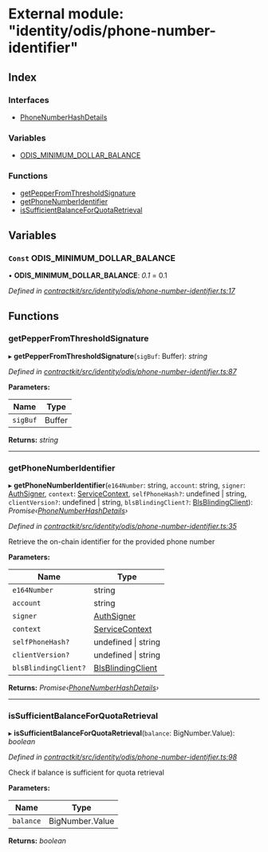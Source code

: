 # External module: "identity/odis/phone-number-identifier"

## Index

### Interfaces

* [PhoneNumberHashDetails](../interfaces/_identity_odis_phone_number_identifier_.phonenumberhashdetails.md)

### Variables

* [ODIS_MINIMUM_DOLLAR_BALANCE](_identity_odis_phone_number_identifier_.md#const-odis_minimum_dollar_balance)

### Functions

* [getPepperFromThresholdSignature](_identity_odis_phone_number_identifier_.md#getpepperfromthresholdsignature)
* [getPhoneNumberIdentifier](_identity_odis_phone_number_identifier_.md#getphonenumberidentifier)
* [isSufficientBalanceForQuotaRetrieval](_identity_odis_phone_number_identifier_.md#issufficientbalanceforquotaretrieval)

## Variables

### `Const` ODIS_MINIMUM_DOLLAR_BALANCE

• **ODIS_MINIMUM_DOLLAR_BALANCE**: *0.1* = 0.1

*Defined in [contractkit/src/identity/odis/phone-number-identifier.ts:17](https://github.com/celo-org/celo-monorepo/blob/master/packages/contractkit/src/identity/odis/phone-number-identifier.ts#L17)*

## Functions

###  getPepperFromThresholdSignature

▸ **getPepperFromThresholdSignature**(`sigBuf`: Buffer): *string*

*Defined in [contractkit/src/identity/odis/phone-number-identifier.ts:87](https://github.com/celo-org/celo-monorepo/blob/master/packages/contractkit/src/identity/odis/phone-number-identifier.ts#L87)*

**Parameters:**

Name | Type |
------ | ------ |
`sigBuf` | Buffer |

**Returns:** *string*

___

###  getPhoneNumberIdentifier

▸ **getPhoneNumberIdentifier**(`e164Number`: string, `account`: string, `signer`: [AuthSigner](_identity_odis_query_.md#authsigner), `context`: [ServiceContext](../interfaces/_identity_odis_query_.servicecontext.md), `selfPhoneHash?`: undefined | string, `clientVersion?`: undefined | string, `blsBlindingClient?`: [BlsBlindingClient](../interfaces/_identity_odis_bls_blinding_client_.blsblindingclient.md)): *Promise‹[PhoneNumberHashDetails](../interfaces/_identity_odis_phone_number_identifier_.phonenumberhashdetails.md)›*

*Defined in [contractkit/src/identity/odis/phone-number-identifier.ts:35](https://github.com/celo-org/celo-monorepo/blob/master/packages/contractkit/src/identity/odis/phone-number-identifier.ts#L35)*

Retrieve the on-chain identifier for the provided phone number

**Parameters:**

Name | Type |
------ | ------ |
`e164Number` | string |
`account` | string |
`signer` | [AuthSigner](_identity_odis_query_.md#authsigner) |
`context` | [ServiceContext](../interfaces/_identity_odis_query_.servicecontext.md) |
`selfPhoneHash?` | undefined &#124; string |
`clientVersion?` | undefined &#124; string |
`blsBlindingClient?` | [BlsBlindingClient](../interfaces/_identity_odis_bls_blinding_client_.blsblindingclient.md) |

**Returns:** *Promise‹[PhoneNumberHashDetails](../interfaces/_identity_odis_phone_number_identifier_.phonenumberhashdetails.md)›*

___

###  isSufficientBalanceForQuotaRetrieval

▸ **isSufficientBalanceForQuotaRetrieval**(`balance`: BigNumber.Value): *boolean*

*Defined in [contractkit/src/identity/odis/phone-number-identifier.ts:98](https://github.com/celo-org/celo-monorepo/blob/master/packages/contractkit/src/identity/odis/phone-number-identifier.ts#L98)*

Check if balance is sufficient for quota retrieval

**Parameters:**

Name | Type |
------ | ------ |
`balance` | BigNumber.Value |

**Returns:** *boolean*
